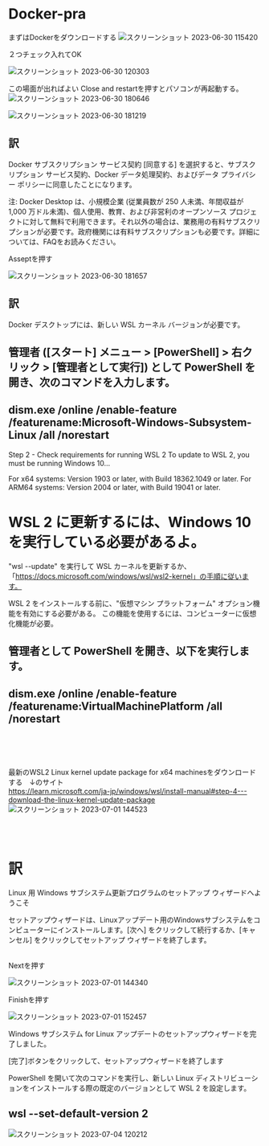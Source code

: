 # Docker-pra

まずはDockerをダウンロードする
![スクリーンショット 2023-06-30 115420](https://github.com/TeppuSan/Docker-pra/assets/92439115/50fdcc8a-a9e4-43ea-a594-56f833e954f0)

２つチェック入れてOK

![スクリーンショット 2023-06-30 120303](https://github.com/TeppuSan/Docker-pra/assets/92439115/bb03bd86-b094-48c3-b9be-7e7a5f7d4f96)

この場面が出ればよい
Close and restartを押すとパソコンが再起動する。
![スクリーンショット 2023-06-30 180646](https://github.com/TeppuSan/Docker-pra/assets/92439115/34222e42-9643-4f02-a22f-4c2d681afc1b)


![スクリーンショット 2023-06-30 181219](https://github.com/TeppuSan/Docker-pra/assets/92439115/aabefbd4-151b-4bb7-ac9b-d504a20a76ea)
## 訳
Docker サブスクリプション サービス契約
[同意する] を選択すると、サブスクリプション サービス契約、Docker データ処理契約、およびデータ プライバシー ポリシーに同意したことになります。

注: Docker Desktop は、小規模企業 (従業員数が 250 人未満、年間収益が 1,000 万ドル未満)、個人使用、教育、および非営利のオープンソース プロジェクトに対して無料で利用できます。それ以外の場合は、業務用の有料サブスクリプションが必要です。政府機関には有料サブスクリプションも必要です。詳細については、FAQをお読みください。

Asseptを押す

![スクリーンショット 2023-06-30 181657](https://github.com/TeppuSan/Docker-pra/assets/92439115/7de99e9e-2581-4d72-966b-7d4798815084)

## 訳

Docker デスクトップには、新しい WSL カーネル バージョンが必要です。

## 管理者 ([スタート] メニュー > [PowerShell] > 右クリック > [管理者として実行]) として PowerShell を開き、次のコマンドを入力します。

## dism.exe /online /enable-feature /featurename:Microsoft-Windows-Subsystem-Linux /all /norestart

Step 2 - Check requirements for running WSL 2
To update to WSL 2, you must be running Windows 10...

For x64 systems: Version 1903 or later, with Build 18362.1049 or later.
For ARM64 systems: Version 2004 or later, with Build 19041 or later.
# WSL 2 に更新するには、Windows 10 を実行している必要があるよ。


"wsl --update" を実行して WSL カーネルを更新するか、「https://docs.microsoft.com/windows/wsl/wsl2-kernel」の手順に従います。


WSL 2 をインストールする前に、"仮想マシン プラットフォーム" オプション機能を有効にする必要がある。 この機能を使用するには、コンピューターに仮想化機能が必要。

## 管理者として PowerShell を開き、以下を実行します。

## dism.exe /online /enable-feature /featurename:VirtualMachinePlatform /all /norestart
</br>
</br>
</br>



最新のWSL2 Linux kernel update package for x64 machinesをダウンロードする　↓のサイト<br>
https://learn.microsoft.com/ja-jp/windows/wsl/install-manual#step-4---download-the-linux-kernel-update-package
![スクリーンショット 2023-07-01 144523](https://github.com/TeppuSan/Docker-pra/assets/92439115/11632ca5-ea7b-45fa-b599-465e87666db4)

</br>
</br>
<h1> 訳 </h1>Linux 用 Windows サブシステム更新プログラムのセットアップ ウィザードへようこそ

セットアップウィザードは、Linuxアップデート用のWindowsサブシステムをコンピューターにインストールします。[次へ] をクリックして続行するか、[キャンセル] をクリックしてセットアップ ウィザードを終了します。


</br>
Nextを押す


![スクリーンショット 2023-07-01 144340](https://github.com/TeppuSan/Docker-pra/assets/92439115/6ad7d5ef-8bf0-4708-84e0-0325e8546369)


Finishを押す

![スクリーンショット 2023-07-01 152457](https://github.com/TeppuSan/Docker-pra/assets/92439115/2219b8e9-1c49-44d4-bc8d-cc5c712413c2)


Windows サブシステム for Linux アップデートのセットアップウィザードを完了しました。

[完了]ボタンをクリックして、セットアップウィザードを終了します


PowerShell を開いて次のコマンドを実行し、新しい Linux ディストリビューションをインストールする際の既定のバージョンとして WSL 2 を設定します。
## wsl --set-default-version 2

![スクリーンショット 2023-07-04 120212](https://github.com/TeppuSan/Docker-pra/assets/92439115/f2f6b4b4-832f-47ff-99d5-6b82cd68a225)

